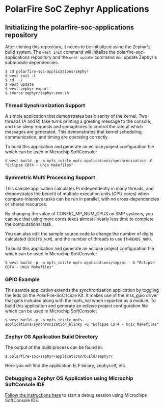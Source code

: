 # PolarFire SoC Zephyr Applications

## Initializing the polarfire-soc-applications repository
After cloning this repository, it needs to be initialized using the Zephyr's build system. The `west init` command will initalize the polarfire-soc-applications repository and the `west update` command wiil update Zephyr's submodule dependencies.
```
$ cd polarfire-soc-applications/zephyr
$ west init -l
$ cd ../
$ west update
$ west zephyr-export
$ source zephyr/zephyr-env.sh
```



### Thread Synchronization Support
A simple application that demonstrates basic sanity of the kernel.
Two threads (A and B) take turns printing a greeting message to the console,
and use sleep requests and semaphores to control the rate at which messages
are generated. This demonstrates that kernel scheduling, communication,
and timing are operating correctly.

To build this application and generate an eclipse project configuration file which can be used in Microchip SoftConsole:
```
$ west build -p -b mpfs_icicle mpfs-applications/synchronization -G "Eclipse CDT4 - Unix Makefiles"
```



### Symmetric Multi Processing Support 

This sample application calculates Pi independently in many threads, and
demonstrates the benefit of multiple execution units (CPU cores)
when compute-intensive tasks can be run in parallel, with
no cross-dependencies or shared resources.

By changing the value of CONFIG_MP_NUM_CPUS on SMP systems, you
can see that using more cores takes almost linearly less time
to complete the computational task.

You can also edit the sample source code to change the
number of digits calculated (``DIGITS_NUM``), and the
number of threads to use (``THREADS_NUM``).


To build this application and generate an eclipse project configuration file which can be used in Microchip SoftConsole:
```
$ west build -p -b mpfs_icicle mpfs-applications/smp/pi - G "Eclipse CDT4 - Unix Makefiles"
```

### GPIO Example
This sample application extends the synchronization application by toggling the leds on the PolarFire-SoC Icicle Kit. It makes use of the mss_gpio driver that gets included along with the mpfs_hal when imported as a module.
To build this application and generate an eclipse project configuration file which can be used in Microchip SoftConsole:
```
$ west build -p -b mpfs_icicle mpfs-applications/synchronization_blinky -G "Eclipse CDT4 - Unix Makefiles"
```

### Zephyr OS Application Build Directory
The output of the build process can be found in:
```
$ polarfire-soc-zephyr-applications/build/zephyr/ 
```
Here you will find the application ELF binary, zephyr.elf, etc.
### Debugging a Zephyr OS Application using Microchip SoftConsole IDE
[Follow the instructions here](../softconsole-launch-configs/README.md) to start a debug session using Microchips SoftConsole IDE.